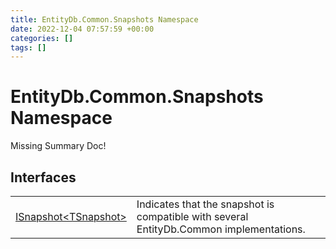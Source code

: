 ```yaml
---
title: EntityDb.Common.Snapshots Namespace
date: 2022-12-04 07:57:59 +00:00
categories: []
tags: []
---
```


# EntityDb.Common.Snapshots Namespace
Missing Summary Doc!
## Interfaces
<table><tr><td><a href='dotnet/entitydb.common.snapshots.isnapshot`1'>ISnapshot&lt;TSnapshot&gt;</a></td><td>
Indicates that the snapshot is compatible with several EntityDb.Common implementations.
</td></tr></table>
